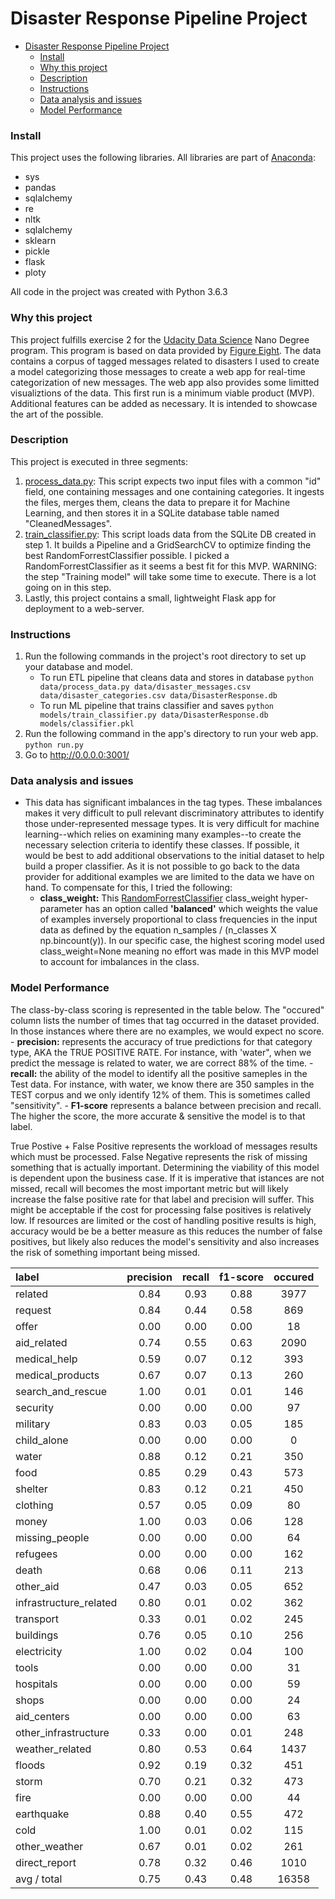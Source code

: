 # Disaster Response Pipeline Project

- [Disaster Response Pipeline Project](#disaster-response-pipeline-project)
    + [Install](#install)
    + [Why this project](#why-this-project)
    + [Description](#description)
    + [Instructions](#instructions-)
    + [Data analysis and issues](#data-analysis-and-issues)
    + [Model Performance](#model-performance)

### Install 
This project uses the following libraries. All libraries are part of <a href='https://anaconda.org/'>Anaconda</a>: 
- sys
- pandas
- sqlalchemy
- re
- nltk
- sqlalchemy
- sklearn
- pickle
- flask
- ploty

All code in the project was created with Python 3.6.3

### Why this project 
This project fulfills exercise 2 for the <a href='https://www.udacity.com/course/data-scientist-nanodegree--nd025'>Udacity Data Science</a> Nano Degree program. This program is based on data provided by <a href='https://appen.com/'>Figure Eight</a>. The data contains a corpus of tagged messages related to disasters I used to create a model categorizing those messages to create a web app for real-time categorization of new messages. The web app also provides some limitted visualiztions of the data. This first run is a minimum viable product (MVP). Additional features can be added as necessary. It is intended to showcase the art of the possible.

### Description 
This project is executed in three segments: 

1. <a href='https://github.com/Sparafucil3/DataPipeLineProject/blob/master/data/process_data.py'>process_data.py</a>: This script expects two input files with a common "id" field, one containing messages and one containing categories. It ingests the files, merges them, cleans the data to prepare it for Machine Learning, and then stores it in a SQLite database table named "CleanedMessages".
2. <a href='https://github.com/Sparafucil3/DataPipeLineProject/blob/master/models/train_classifier.py'>train_classifier.py</a>: This script loads data from the SQLite DB created in step 1. It builds a Pipeline and a GridSearchCV to optimize finding the best RandomForrestClassifier possible. I picked a RandomForrestClassifier as it seems a best fit for this MVP. WARNING: the step "Training model" will take some time to execute. There is a lot going on in this step.
3. Lastly, this project contains a small, lightweight Flask app for deployment to a web-server.

### Instructions
1. Run the following commands in the project's root directory to set up your database and model.
    - To run ETL pipeline that cleans data and stores in database
        `python data/process_data.py data/disaster_messages.csv data/disaster_categories.csv data/DisasterResponse.db`
    - To run ML pipeline that trains classifier and saves
        `python models/train_classifier.py data/DisasterResponse.db models/classifier.pkl`
2. Run the following command in the app's directory to run your web app.
    `python run.py`
3. Go to http://0.0.0.0:3001/

### Data analysis and issues
* This data has significant imbalances in the tag types. These imbalances makes it very difficult to pull relevant discriminatory attributes to identify those under-represented message types. It is very difficult for machine learning--which relies on examining many examples--to create the necessary selection criteria to identify these classes. If possible, it would be best to add additional observations to the initial dataset to help build a proper classifier. As it is not possible to go back to the data provider for additional examples we are limited to the data we have on hand. To compensate for this, I tried the following: 
    - **class_weight:** This <a href='https://scikit-learn.org/stable/modules/generated/sklearn.ensemble.RandomForestClassifier.html'>RandomForrestClassifier</a> class_weight hyper-parameter has an option called **'balanced'** which weights the value of examples inversely proportional to class frequencies in the input data as defined by the equation n_samples / (n_classes X np.bincount(y)). In our specific case, the highest scoring model used class_weight=None meaning no effort was made in this MVP model to account for imbalances in the class. 

### Model Performance
The class-by-class scoring is represented in the table below. The "occured" column lists the number of times that tag occurred in the dataset provided. In those instances where there are no examples, we would expect no score.
    - **precision:** represents the accuracy of true predictions for that category type, AKA the TRUE POSITIVE RATE. For instance, with 'water", when we predict the message is related to water, we are correct 88% of the time.
    - **recall:** the ability of the model to identify all the positive sameples in the Test data. For instance, with water, we know there are 350 samples in the TEST corpus and we only identify 12% of them. This is sometimes called "sensitivity". 
    - **F1-score** represents a balance between precision and recall. The higher the score, the more accurate & sensitive the model is to that label. 

True Postive + False Positive represents the workload of messages results which must be processed. False Negative represents the risk of missing something that is actually important. Determining the viability of this model is dependent upon the business case. If it is imperative that istances are not missed, recall will becomes the most important metric but will likely increase the false positive rate for that label and precision will suffer. This might be acceptable if the cost for processing false positives is relatively low. If resources are limited or the cost of handling positive results is high, accuracy would be be a better measure as this reduces the number of false positives, but likely also reduces the model's sensitivity and also increases the risk of something important being missed. 

|           label         | precision | recall | f1-score | occured  |
| :---------------------- | :-----: | :------: | :------: | :------: |
|             related     |  0.84   |   0.93   |   0.88   |   3977   |
|              request    |  0.84   |   0.44   |   0.58   |    869   |
|                offer    |  0.00   |   0.00   |   0.00   |     18   |
|          aid_related    |  0.74   |   0.55   |   0.63   |   2090   |
|         medical_help    |  0.59   |   0.07   |   0.12   |    393   |
|     medical_products    |  0.67   |   0.07   |   0.13   |    260   |
|    search_and_rescue    |  1.00   |   0.01   |   0.01   |    146   |
|             security    |  0.00   |   0.00   |   0.00   |     97   |
|             military    |  0.83   |   0.03   |   0.05   |    185   |
|          child_alone    |  0.00   |   0.00   |   0.00   |      0   |
|                water    |  0.88   |   0.12   |   0.21   |    350   |
|                 food    |  0.85   |   0.29   |   0.43   |    573   |
|              shelter    |  0.83   |   0.12   |   0.21   |    450   |
|             clothing    |  0.57   |   0.05   |   0.09   |     80   |
|                money    |  1.00   |   0.03   |   0.06   |    128   |
|       missing_people    |  0.00   |   0.00   |   0.00   |     64   |
|             refugees    |  0.00   |   0.00   |   0.00   |    162   |
|                death    |  0.68   |   0.06   |   0.11   |    213   |
|            other_aid    |  0.47   |   0.03   |   0.05   |    652   |
|infrastructure_related   |  0.80   |   0.01   |   0.02   |    362   |
|             transport   |  0.33   |   0.01   |   0.02   |    245   |
|             buildings   |  0.76   |   0.05   |   0.10   |    256   |
|           electricity   |  1.00   |   0.02   |   0.04   |    100   |
|                 tools   |  0.00   |   0.00   |   0.00   |     31   |
|            hospitals    |  0.00   |   0.00   |   0.00   |     59   |
|                shops    |  0.00   |   0.00   |   0.00   |     24   |
|          aid_centers    |  0.00   |   0.00   |   0.00   |     63   |
| other_infrastructure    |  0.33   |   0.00   |   0.01   |    248   |
|      weather_related    |  0.80   |   0.53   |   0.64   |   1437   |
|               floods    |  0.92   |   0.19   |   0.32   |    451   |
|                storm    |  0.70   |   0.21   |   0.32   |    473   |
|                 fire    |  0.00   |   0.00   |   0.00   |     44   |
|           earthquake    |  0.88   |   0.40   |   0.55   |    472   |
|                 cold    |  1.00   |   0.01   |   0.02   |    115   |
|        other_weather    |  0.67   |   0.01   |   0.02   |    261   |
|        direct_report    |  0.78   |   0.32   |   0.46   |   1010   |
|          avg / total    |  0.75   |   0.43   |   0.48   |  16358   |



